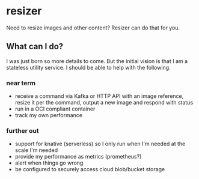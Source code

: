 # resizer
Need to resize images and other content? Resizer can do that for you.

## What can I do?
I was just born so more details to come. But the initial vision is that I am a stateless utility service. I should be able to help with the following.

### near term
* receive a command via Kafka or HTTP API with an image reference, resize it per the command, output a new image and respond with status 
* run in a OCI compliant container
* track my own performance
 
### further out
* support for knative (serverless) so I only run when I'm needed at the scale I'm needed
* provide my performance as metrics (prometheus?)
* alert when things go wrong
* be configured to securely access cloud blob/bucket storage
